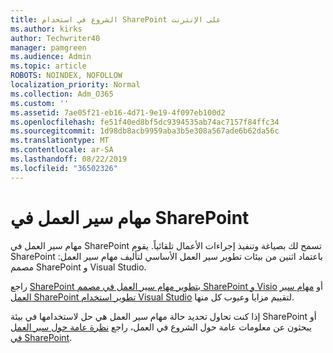 ```yaml
---
title: الشروع في استخدام SharePoint على الإنترنت
ms.author: kirks
author: Techwriter40
manager: pamgreen
ms.audience: Admin
ms.topic: article
ROBOTS: NOINDEX, NOFOLLOW
localization_priority: Normal
ms.collection: Adm_O365
ms.custom: ''
ms.assetid: 7ae05f21-eb16-4d71-9e19-4f097eb100d2
ms.openlocfilehash: fe51f40ed8bf5dc9394535ab74ac7157f84ffc34
ms.sourcegitcommit: 1d98db8acb9959aba3b5e308a567ade6b62da56c
ms.translationtype: MT
ms.contentlocale: ar-SA
ms.lasthandoff: 08/22/2019
ms.locfileid: "36502326"
---
```

# <a name="workflows-in-sharepoint"></a>مهام سير العمل في SharePoint

مهام سير العمل في SharePoint تسمح لك بصياغة وتنفيذ إجراءات الأعمال تلقائياً. يقوم SharePoint باعتماد اثنين من بيئات تطوير سير العمل الأساسي لتأليف مهام سير العمل: مصمم SharePoint و Visual Studio. 

راجع [SharePoint بتطوير مهام سير العمل في مصمم SharePoint و Visio](https://docs.microsoft.com/sharepoint/dev/general-development/develop-sharepoint-workflows-using-visual-studio) أو [مهام سير العمل SharePoint تطوير استخدام Visual Studio](https://docs.microsoft.com/sharepoint/dev/general-development/develop-sharepoint-workflows-using-visual-studio) لتقييم مزايا وعيوب كل منها. 

إذا كنت تحاول تحديد حالة مهام سير العمل هي حل لاستخدامها في بيئة SharePoint أو يبحثون عن معلومات عامة حول الشروع في العمل، راجع [نظرة عامة حول سير العمل في SharePoint](https://docs.microsoft.com/sharepoint/dev/general-development/get-started-with-workflows-in-sharepoint#overview-of-workflows-in-sharepoint).